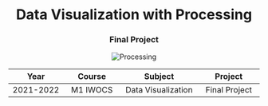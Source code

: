 <p align="center">
    <h1 align="center">Data Visualization with Processing</h1>
    <h3 align="center">Final Project</h3>
</p>

<p align="center">
  <img alt="Processing" src="https://img.shields.io/badge/-Processing-0465F7?style=flat&logo=processing&logoColor=white" />
</p>

<table>
    <thead>
        <tr>
            <th width="250px">Year</th>
            <th width="250px">Course</th>
            <th width="300px">Subject</th>
            <th width="300px">Project</th>
        </tr>
    </thead>
    <tbody>
        <tr>
        <td align="center">2021-2022</td>
        <td align="center">M1 IWOCS</td>
        <td align="center">Data Visualization</td>
        <td align="center">Final Project</td>
        </tr>
    </tbody>
</table>
